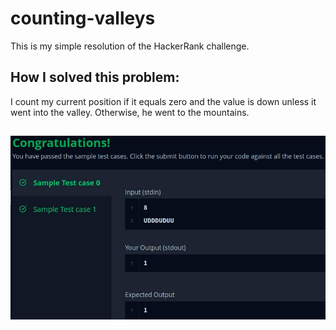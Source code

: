 # counting-valleys
This is my simple resolution of the HackerRank challenge.

## How I solved this problem:
I count my current position if it equals zero and the value is down unless it went into the valley. Otherwise, he went to the mountains.

## 
![img.png](Screenshot_5.jpg)


